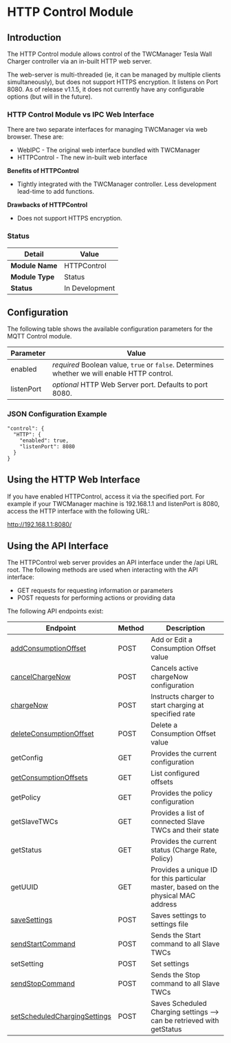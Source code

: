 # HTTP Control Module

## Introduction

The HTTP Control module allows control of the TWCManager Tesla Wall Charger controller via an in-built HTTP web server.

The web-server is multi-threaded (ie, it can be managed by multiple clients simultaneously), but does not support HTTPS encryption. It listens on Port 8080. As of release v1.1.5, it does not currently have any configurable options (but will in the future).

### HTTP Control Module vs IPC Web Interface

There are two separate interfaces for managing TWCManager via web browser. These are:

   * WebIPC - The original web interface bundled with TWCManager
   * HTTPControl - The new in-built web interface
   
**Benefits of HTTPControl**

   * Tightly integrated with the TWCManager controller. Less development lead-time to add functions.

**Drawbacks of HTTPControl**

   * Does not support HTTPS encryption.

### Status

| Detail          | Value          |
| --------------- | -------------- |
| **Module Name** | HTTPControl    |
| **Module Type** | Status         |
| **Status**      | In Development |

## Configuration

The following table shows the available configuration parameters for the MQTT Control module.

| Parameter   | Value         |
| ----------- | ------------- |
| enabled     | *required* Boolean value, ```true``` or ```false```. Determines whether we will enable HTTP control. |
| listenPort | *optional* HTTP Web Server port. Defaults to port 8080. |

### JSON Configuration Example

```
"control": {
  "HTTP": {
    "enabled": true,
    "listenPort": 8080
  }
}
```

## Using the HTTP Web Interface

If you have enabled HTTPControl, access it via the specified port. For example if your TWCManager machine is 192.168.1.1 and listenPort is 8080, access the HTTP interface with the following URL:

<a href="http://192.168.1.1:8080/">http://192.168.1.1:8080/</a>

## Using the API Interface

The HTTPControl web server provides an API interface under the /api URL root. The following methods are used when interacting with the API interface:

   * GET requests for requesting information or parameters
   * POST requests for performing actions or providing data

The following API endpoints exist:

| Endpoint                    | Method | Description                                       |
| --------------------------- | ------ | ------------------------------------------------- |
| [addConsumptionOffset](control_HTTP_API/addConsumptionOffset.md) | POST | Add or Edit a Consumption Offset value | 
| [cancelChargeNow](control_HTTP_API/cancelChargeNow.md) | POST | Cancels active chargeNow configuration        |
| [chargeNow](control_HTTP_API/chargeNow.md)             | POST  | Instructs charger to start charging at specified rate |
| [deleteConsumptionOffset](control_HTTP_API/deleteConsumptionOffset.md) | POST | Delete a Consumption Offset value |
| getConfig                | GET    | Provides the current configuration                |
| [getConsumptionOffsets](control_HTTP_API/getConsumptionOffsets.md) | GET | List configured offsets               |
| getPolicy                | GET  | Provides the policy configuration                 |
| getSlaveTWCs             | GET  | Provides a list of connected Slave TWCs and their state |
| getStatus                | GET  | Provides the current status (Charge Rate, Policy) |
| getUUID                  | GET  | Provides a unique ID for this particular master, based on the physical MAC address |
| [saveSettings](control_HTTP_API/saveSettings.md)         | POST | Saves settings to settings file |
| [sendStartCommand](control_HTTP_API/sendStartCommand.md) | POST | Sends the Start command to all Slave TWCs    |
| setSetting               | POST | Set settings |
| [sendStopCommand](control_HTTP_API/sendStopCommand.md)   | POST | Sends the Stop command to all Slave TWCs     |
| [setScheduledChargingSettings](control_HTTP_API/setScheduledChargingSettings.md)  | POST | Saves Scheduled Charging settings --> can be retrieved with getStatus |
